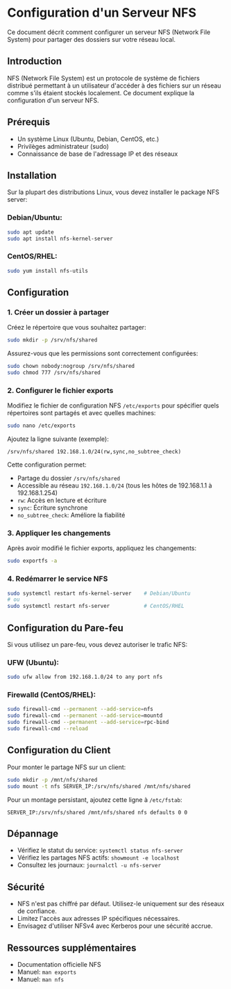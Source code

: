 # Configuration d'un Serveur NFS

Ce document décrit comment configurer un serveur NFS (Network File System) pour partager des dossiers sur votre réseau local.

## Introduction

NFS (Network File System) est un protocole de système de fichiers distribué permettant à un utilisateur d'accéder à des fichiers sur un réseau comme s'ils étaient stockés localement. Ce document explique la configuration d'un serveur NFS.

## Prérequis

- Un système Linux (Ubuntu, Debian, CentOS, etc.)
- Privilèges administrateur (sudo)
- Connaissance de base de l'adressage IP et des réseaux

## Installation

Sur la plupart des distributions Linux, vous devez installer le package NFS server:

### Debian/Ubuntu:
```bash
sudo apt update
sudo apt install nfs-kernel-server
```

### CentOS/RHEL:
```bash
sudo yum install nfs-utils
```

## Configuration

### 1. Créer un dossier à partager

Créez le répertoire que vous souhaitez partager:

```bash
sudo mkdir -p /srv/nfs/shared
```

Assurez-vous que les permissions sont correctement configurées:

```bash
sudo chown nobody:nogroup /srv/nfs/shared
sudo chmod 777 /srv/nfs/shared
```

### 2. Configurer le fichier exports

Modifiez le fichier de configuration NFS `/etc/exports` pour spécifier quels répertoires sont partagés et avec quelles machines:

```bash
sudo nano /etc/exports
```

Ajoutez la ligne suivante (exemple):

```
/srv/nfs/shared 192.168.1.0/24(rw,sync,no_subtree_check)
```

Cette configuration permet:
- Partage du dossier `/srv/nfs/shared`
- Accessible au réseau `192.168.1.0/24` (tous les hôtes de 192.168.1.1 à 192.168.1.254)
- `rw`: Accès en lecture et écriture
- `sync`: Écriture synchrone
- `no_subtree_check`: Améliore la fiabilité

### 3. Appliquer les changements

Après avoir modifié le fichier exports, appliquez les changements:

```bash
sudo exportfs -a
```

### 4. Redémarrer le service NFS

```bash
sudo systemctl restart nfs-kernel-server    # Debian/Ubuntu
# ou
sudo systemctl restart nfs-server           # CentOS/RHEL
```

## Configuration du Pare-feu

Si vous utilisez un pare-feu, vous devez autoriser le trafic NFS:

### UFW (Ubuntu):
```bash
sudo ufw allow from 192.168.1.0/24 to any port nfs
```

### Firewalld (CentOS/RHEL):
```bash
sudo firewall-cmd --permanent --add-service=nfs
sudo firewall-cmd --permanent --add-service=mountd
sudo firewall-cmd --permanent --add-service=rpc-bind
sudo firewall-cmd --reload
```

## Configuration du Client

Pour monter le partage NFS sur un client:

```bash
sudo mkdir -p /mnt/nfs/shared
sudo mount -t nfs SERVER_IP:/srv/nfs/shared /mnt/nfs/shared
```

Pour un montage persistant, ajoutez cette ligne à `/etc/fstab`:

```
SERVER_IP:/srv/nfs/shared /mnt/nfs/shared nfs defaults 0 0
```

## Dépannage

- Vérifiez le statut du service: `systemctl status nfs-server`
- Vérifiez les partages NFS actifs: `showmount -e localhost`
- Consultez les journaux: `journalctl -u nfs-server`

## Sécurité

- NFS n'est pas chiffré par défaut. Utilisez-le uniquement sur des réseaux de confiance.
- Limitez l'accès aux adresses IP spécifiques nécessaires.
- Envisagez d'utiliser NFSv4 avec Kerberos pour une sécurité accrue.

## Ressources supplémentaires

- Documentation officielle NFS
- Manuel: `man exports`
- Manuel: `man nfs`